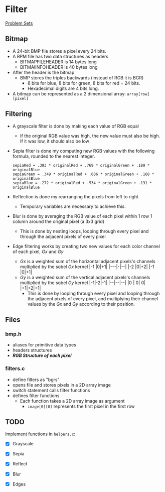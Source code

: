 # Filter
[Problem Sets](./CS50x_Problem-Sets.md)

## Bitmap
- A 24-bit BMP file stores a pixel every 24 bits.
- A BPM file has two data structures as headers
    - BITMAPFILEHEADER is 14 bytes long
    - BITMAIINFOHEADER is 40 bytes long
- After the header is the bitmap
    - BMP stores the triples backwards (instead of RGB it is BGR)
        - 8 bits for blue, 8 bits for green, 8 bits for red = 24 bits.
        - Hexadecimal digits are 4 bits long.
- A bitmap can be represented as a 2 dimensional array: `array[row][pixel]`

## Filtering
- A grayscale filter is done by making each value of RGB equal
    - If the original RGB value was high, the new value must also be high. If it was low, it should also be low
- Sepia filter is done my computing new RGB values with the following formula, rounded to the nearest integer.
    ```
    sepiaRed = .393 * originalRed + .769 * originalGreen + .189 * originalBlue
    sepiaGreen = .349 * originalRed + .686 * originalGreen + .168 * originalBlue
    sepiaBlue = .272 * originalRed + .534 * originalGreen + .131 * originalBlue
    ```
- Reflection is done my rearranging the pixels from left to right
    - Temporary variables are necessary to achieve this.

- Blur is done by averaging the RGB value of each pixel within 1 row 1 column around the original pixel (a 3x3 grid)
    - This is done by nesting loops, looping through every pixel and through the adjacent pixels of every pixel  

- Edge filtering works by creating two new values for each color channel of each pixel, *Gx* and *Gy*
    - *Gx* is a weighted sum of the horizontal adjacent pixels's channels multiplied by the sobel *Gx* kernel
        |-1 |0|+1|
        |---|-|--|
        |-2 |0|+2|
        |-1 |0|+1|
    - *Gy* is a weighted sum of the vertical adjacent pixels's channels multiplied by the sobel *Gy* kernel
        |-1|-2|-1|
        |--|--|--|
        |0 | 0| 0|
        |+1|+2|+1|
        - This is done by looping through every pixel and looping through the adjacent pixels of every pixel, and multiplying their channel values by the *Gx* and *Gy* according to their position.

## Files
### bmp.h
- aliases for primitive data types
- headers structures
- ***RGB Structure of each pixel***

### filters.c
- define filters as "bgrs"
- opens file and stores pixels in a 2D array image
- switch statement calls filter functions
- defines filter functions
    - Each function takes a 2D array image as argument
        - `image[0][0]` represents the first pixel in the first row


## TODO
Implement functions in `helpers.c`:
- [x] Grayscale
- [x] Sepia
- [x] Reflect
- [x] Blur
- [x] Edges
    
